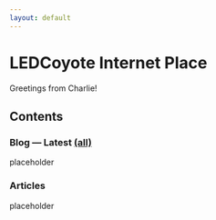 ```yaml
---
layout: default
---
```


# LEDCoyote Internet Place
Greetings from Charlie!

## Contents

### Blog — Latest [(all)](/blog)
placeholder

### Articles
placeholder